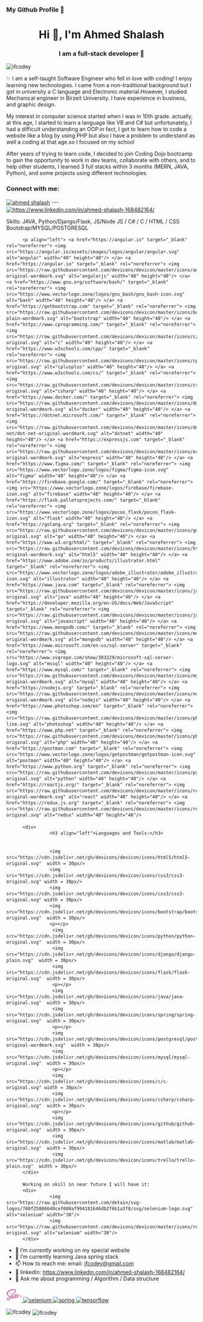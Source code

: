 ### My Github Profile 👋
<h1 align="center">Hi 👋, I'm Ahmed Shalash</h1>
<h3 align="center">I am a full-stack developer 👋</h3>

<p align="left"> <img src="https://komarev.com/ghpvc/?username=ifcodey&label=Profile%20views&color=0e75b6&style=flat" alt="ifcodey" /> </p>

✨ I am a self-taught Software Engineer who fell in love with coding! I enjoy learning new technologies. I came from a non-traditional background but I got in university a C language and Electronic material.However, I studied Mechanical engineer in Birzeit University. I have experience in business, and graphic design.

My interest in computer science started when I was in 10th grade. actually, at this age, I started to learn a language like VB and C# but unfortunately, I had a difficult understanding an OOP.in fact, I got to learn how to code a website like a blog by using PHP but also I have a problem to understand as well a coding at that age.so I focused on my school 

After years of trying to learn code, I decided to join Coding Dojo bootcamp to gain the opportunity to work in dev teams, collaborate with others, and to help other students, I learned 3 full stacks within 3 months (MERN, JAVA, Python), and some projects using different technologies.

<html>
<h3 align="left">Connect with me:</h3>
<p align="left">
          
<a href="https://github.com/ifcodey" target="blank"><img align="center" src="https://raw.githubusercontent.com/rahuldkjain/github-profile-readme-generator/master/src/images/icons/Social/devto.svg" alt="ahmed shalash" height="30" width="40" /></a>
          <span> --- </span>
<a href="https://linkedin.com/in/https://www.linkedin.com/in/ahmed-shalash-168482164/" target="blank"><img align="center" src="https://raw.githubusercontent.com/rahuldkjain/github-profile-readme-generator/master/src/images/icons/Social/linked-in-alt.svg" alt="https://www.linkedin.com/in/ahmed-shalash-168482164/" height="30" width="40" /></a>
</p>

Skills: JAVA, Python/Django/Flask, JS/Node JS / C# / C / HTML / CSS Bootstrap/MYSQL/POSTGRESQL

          <p align="left"> <a href="https://angular.io" target="_blank" rel="noreferrer"> <img src="https://angular.io/assets/images/logos/angular/angular.svg" alt="angular" width="40" height="40"/> </a> <a href="https://angular.io" target="_blank" rel="noreferrer"> <img src="https://raw.githubusercontent.com/devicons/devicon/master/icons/angularjs/angularjs-original-wordmark.svg" alt="angularjs" width="40" height="40"/> </a> <a href="https://www.gnu.org/software/bash/" target="_blank" rel="noreferrer"> <img src="https://www.vectorlogo.zone/logos/gnu_bash/gnu_bash-icon.svg" alt="bash" width="40" height="40"/> </a> <a href="https://getbootstrap.com" target="_blank" rel="noreferrer"> <img src="https://raw.githubusercontent.com/devicons/devicon/master/icons/bootstrap/bootstrap-plain-wordmark.svg" alt="bootstrap" width="40" height="40"/> </a> <a href="https://www.cprogramming.com/" target="_blank" rel="noreferrer"> <img src="https://raw.githubusercontent.com/devicons/devicon/master/icons/c/c-original.svg" alt="c" width="40" height="40"/> </a> <a href="https://www.w3schools.com/cpp/" target="_blank" rel="noreferrer"> <img src="https://raw.githubusercontent.com/devicons/devicon/master/icons/cplusplus/cplusplus-original.svg" alt="cplusplus" width="40" height="40"/> </a> <a href="https://www.w3schools.com/cs/" target="_blank" rel="noreferrer"> <img src="https://raw.githubusercontent.com/devicons/devicon/master/icons/csharp/csharp-original.svg" alt="csharp" width="40" height="40"/> </a> <a href="https://www.docker.com/" target="_blank" rel="noreferrer"> <img src="https://raw.githubusercontent.com/devicons/devicon/master/icons/docker/docker-original-wordmark.svg" alt="docker" width="40" height="40"/> </a> <a href="https://dotnet.microsoft.com/" target="_blank" rel="noreferrer"> <img src="https://raw.githubusercontent.com/devicons/devicon/master/icons/dot-net/dot-net-original-wordmark.svg" alt="dotnet" width="40" height="40"/> </a> <a href="https://expressjs.com" target="_blank" rel="noreferrer"> <img src="https://raw.githubusercontent.com/devicons/devicon/master/icons/express/express-original-wordmark.svg" alt="express" width="40" height="40"/> </a> <a href="https://www.figma.com/" target="_blank" rel="noreferrer"> <img src="https://www.vectorlogo.zone/logos/figma/figma-icon.svg" alt="figma" width="40" height="40"/> </a> <a href="https://firebase.google.com/" target="_blank" rel="noreferrer"> <img src="https://www.vectorlogo.zone/logos/firebase/firebase-icon.svg" alt="firebase" width="40" height="40"/> </a> <a href="https://flask.palletsprojects.com/" target="_blank" rel="noreferrer"> <img src="https://www.vectorlogo.zone/logos/pocoo_flask/pocoo_flask-icon.svg" alt="flask" width="40" height="40"/> </a> <a href="https://golang.org" target="_blank" rel="noreferrer"> <img src="https://raw.githubusercontent.com/devicons/devicon/master/icons/go/go-original.svg" alt="go" width="40" height="40"/> </a> <a href="https://www.w3.org/html/" target="_blank" rel="noreferrer"> <img src="https://raw.githubusercontent.com/devicons/devicon/master/icons/html5/html5-original-wordmark.svg" alt="html5" width="40" height="40"/> </a> <a href="https://www.adobe.com/in/products/illustrator.html" target="_blank" rel="noreferrer"> <img src="https://www.vectorlogo.zone/logos/adobe_illustrator/adobe_illustrator-icon.svg" alt="illustrator" width="40" height="40"/> </a> <a href="https://www.java.com" target="_blank" rel="noreferrer"> <img src="https://raw.githubusercontent.com/devicons/devicon/master/icons/java/java-original.svg" alt="java" width="40" height="40"/> </a> <a href="https://developer.mozilla.org/en-US/docs/Web/JavaScript" target="_blank" rel="noreferrer"> <img src="https://raw.githubusercontent.com/devicons/devicon/master/icons/javascript/javascript-original.svg" alt="javascript" width="40" height="40"/> </a> <a href="https://www.mongodb.com/" target="_blank" rel="noreferrer"> <img src="https://raw.githubusercontent.com/devicons/devicon/master/icons/mongodb/mongodb-original-wordmark.svg" alt="mongodb" width="40" height="40"/> </a> <a href="https://www.microsoft.com/en-us/sql-server" target="_blank" rel="noreferrer"> <img src="https://www.svgrepo.com/show/303229/microsoft-sql-server-logo.svg" alt="mssql" width="40" height="40"/> </a> <a href="https://www.mysql.com/" target="_blank" rel="noreferrer"> <img src="https://raw.githubusercontent.com/devicons/devicon/master/icons/mysql/mysql-original-wordmark.svg" alt="mysql" width="40" height="40"/> </a> <a href="https://nodejs.org" target="_blank" rel="noreferrer"> <img src="https://raw.githubusercontent.com/devicons/devicon/master/icons/nodejs/nodejs-original-wordmark.svg" alt="nodejs" width="40" height="40"/> </a> <a href="https://www.photoshop.com/en" target="_blank" rel="noreferrer"> <img src="https://raw.githubusercontent.com/devicons/devicon/master/icons/photoshop/photoshop-line.svg" alt="photoshop" width="40" height="40"/> </a> <a href="https://www.php.net" target="_blank" rel="noreferrer"> <img src="https://raw.githubusercontent.com/devicons/devicon/master/icons/php/php-original.svg" alt="php" width="40" height="40"/> </a> <a href="https://postman.com" target="_blank" rel="noreferrer"> <img src="https://www.vectorlogo.zone/logos/getpostman/getpostman-icon.svg" alt="postman" width="40" height="40"/> </a> <a href="https://www.python.org" target="_blank" rel="noreferrer"> <img src="https://raw.githubusercontent.com/devicons/devicon/master/icons/python/python-original.svg" alt="python" width="40" height="40"/> </a> <a href="https://reactjs.org/" target="_blank" rel="noreferrer"> <img src="https://raw.githubusercontent.com/devicons/devicon/master/icons/react/react-original-wordmark.svg" alt="react" width="40" height="40"/> </a> <a href="https://redux.js.org" target="_blank" rel="noreferrer"> <img src="https://raw.githubusercontent.com/devicons/devicon/master/icons/redux/redux-original.svg" alt="redux" width="40" height="40"/> 
                    
          <div> 
                    <h3 align="left">Languages and Tools:</h3>

          
                    <img src="https://cdn.jsdelivr.net/gh/devicons/devicon/icons/html5/html5-original.svg"  width = 30px/>
                    <img src="https://cdn.jsdelivr.net/gh/devicons/devicon/icons/css3/css3-original.svg" width = 30px/>
                    <img src="https://cdn.jsdelivr.net/gh/devicons/devicon/icons/css3/css3-original.svg" width = 30px/>
                    <img src="https://cdn.jsdelivr.net/gh/devicons/devicon/icons/bootstrap/bootstrap-original.svg"  width = 30px/>
                    <p></p>
                     <img src="https://cdn.jsdelivr.net/gh/devicons/devicon/icons/python/python-original.svg"  width = 30px/>
                     <img src="https://cdn.jsdelivr.net/gh/devicons/devicon/icons/django/django-plain.svg"  width = 30px/>
                     <img src="https://cdn.jsdelivr.net/gh/devicons/devicon/icons/flask/flask-original.svg"  width = 30px/>
                     <p></p>
                     <img src="https://cdn.jsdelivr.net/gh/devicons/devicon/icons/java/java-original.svg"  width = 30px/>
                     <img src="https://cdn.jsdelivr.net/gh/devicons/devicon/icons/spring/spring-original.svg"  width = 30px/>
                     <p></p>
                     <img src="https://cdn.jsdelivr.net/gh/devicons/devicon/icons/postgresql/postgresql-original-wordmark.svg"  width = 30px/>
                     <img src="https://cdn.jsdelivr.net/gh/devicons/devicon/icons/mysql/mysql-original.svg"  width = 30px/>
                     <p></p>
                     <img src="https://cdn.jsdelivr.net/gh/devicons/devicon/icons/c/c-original.svg" width = 30px/>    
                     <img src="https://cdn.jsdelivr.net/gh/devicons/devicon/icons/csharp/csharp-original.svg"  width = 30px/>
                     <p></p>
                     <img src="https://cdn.jsdelivr.net/gh/devicons/devicon/icons/github/github-original.svg"  width = 30px/>
                     <img src="https://cdn.jsdelivr.net/gh/devicons/devicon/icons/matlab/matlab-original.svg"  width = 30px/>
                     <img src="https://cdn.jsdelivr.net/gh/devicons/devicon/icons/trello/trello-plain.svg"  width = 30px/>    
          </div>
          
          Working on skill in near future I will have it: 
          <div>
                    <img src="https://raw.githubusercontent.com/detain/svg-logos/780f25886640cef088af994181646db2f6b1a3f8/svg/selenium-logo.svg" alt="selenium" width="30"/>
                    <img src="https://raw.githubusercontent.com/devicons/devicon/master/icons/redux/redux-original.svg" alt="selenium" width="30"/>
          </div>
          


</html>
          

- 🔭 I’m currently working on my special website
- 🌱 I’m currently learning Java spring stack
- 📫 How to reach me: email: ifcodey@gmail.com
- 🔭 linkedIn: https://www.linkedin.com/in/ahmed-shalash-168482164/
- 💬 Ask me about programming / Algorithm / Data structure








</a> <a href="https://sass-lang.com" target="_blank" rel="noreferrer"> <img src="https://raw.githubusercontent.com/devicons/devicon/master/icons/sass/sass-original.svg" alt="sass" width="40" height="40"/> </a> <a href="https://www.selenium.dev" target="_blank" rel="noreferrer"> <img src="https://raw.githubusercontent.com/detain/svg-logos/780f25886640cef088af994181646db2f6b1a3f8/svg/selenium-logo.svg" alt="selenium" width="40" height="40"/> </a> <a href="https://spring.io/" target="_blank" rel="noreferrer"> <img src="https://www.vectorlogo.zone/logos/springio/springio-icon.svg" alt="spring" width="40" height="40"/> </a> <a href="https://www.tensorflow.org" target="_blank" rel="noreferrer"> <img src="https://www.vectorlogo.zone/logos/tensorflow/tensorflow-icon.svg" alt="tensorflow" width="40" height="40"/> </a> </p>

<p><img align="left" src="https://github-readme-stats.vercel.app/api/top-langs?username=ifcodey&show_icons=true&locale=en&layout=compact" alt="ifcodey" /></p>

<p>&nbsp;<img align="center" src="https://github-readme-stats.vercel.app/api?username=ifcodey&show_icons=true&locale=en" alt="ifcodey" /></p>

